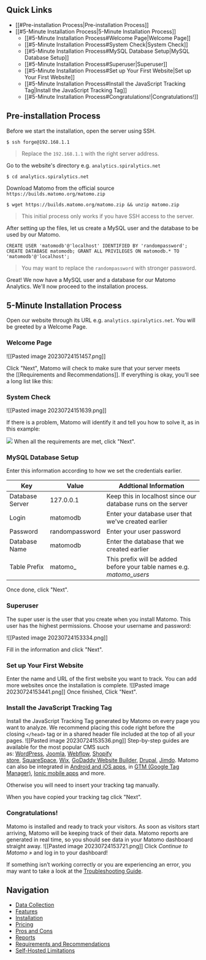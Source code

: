 ## Quick Links

- [[#Pre-installation Process|Pre-installation Process]]
- [[#5-Minute Installation Process|5-Minute Installation Process]]
  - [[#5-Minute Installation Process#Welcome Page|Welcome Page]]
  - [[#5-Minute Installation Process#System Check|System Check]]
  - [[#5-Minute Installation Process#MySQL Database Setup|MySQL Database Setup]]
  - [[#5-Minute Installation Process#Superuser|Superuser]]
  - [[#5-Minute Installation Process#Set up Your First Website|Set up Your First Website]]
  - [[#5-Minute Installation Process#Install the JavaScript Tracking Tag|Install the JavaScript Tracking Tag]]
  - [[#5-Minute Installation Process#Congratulations!|Congratulations!]]

## Pre-installation Process

Before we start the installation, open the server using SSH.

```
$ ssh forge@192.168.1.1
```

> Replace the `192.168.1.1` with the right server address.

Go to the website's directory e.g. `analytics.spiralytics.net`

```
$ cd analytics.spiralytics.net
```

Download Matomo from the official source `https://builds.matomo.org/matomo.zip`

```
$ wget https://builds.matomo.org/matomo.zip && unzip matomo.zip
```

> This initial process only works if you have SSH access to the server.

After setting up the files, let us create a MySQL user and the database to be used by our Matomo.

```
CREATE USER 'matomodb'@'localhost' IDENTIFIED BY 'randompassword';
CREATE DATABASE matomodb; GRANT ALL PRIVILEGES ON matomodb.* TO 'matomodb'@'localhost';
```

> You may want to replace the `randompassword` with stronger password.

Great! We now have a MySQL user and a database for our Matomo Analytics. We'll now proceed to the installation process.

## 5-Minute Installation Process

Open our website through its URL e.g. `analytics.spiralytics.net`. You will be greeted by a Welcome Page.

### Welcome Page

![[Pasted image 20230724151457.png]]

Click "Next", Matomo will check to make sure that your server meets the [[Requirements and Recommendations]]. If everything is okay, you’ll see a long list like this:

### System Check

![[Pasted image 20230724151639.png]]

If there is a problem, Matomo will identify it and tell you how to solve it, as in this example:

[![](https://m-img.org/spai/w_697+q_lossless+ret_img+to_webp/https://matomo.org/wp-content/uploads/2008/11/2b-check-tofix1.png)](https://matomo.org/wp-content/uploads/2008/11/2b-check-tofix1.png)
When all the requirements are met, click "Next".

### MySQL Database Setup

Enter this information according to how we set the credentials earlier.

| Key             | Value          | Addtional Information                                                 |
| --------------- | -------------- | --------------------------------------------------------------------- |
| Database Server | 127.0.0.1      | Keep this in localhost since our database runs on the server          |
| Login           | matomodb       | Enter your database user that we've created earlier                   |
| Password        | randompassword | Enter your user password                                              |
| Database Name   | matomodb       | Enter the database that we created earlier                            |
| Table Prefix    | matomo\_       | This prefix will be added before your table names e.g. _matomo_users_ |

Once done, click "Next".

### Superuser

The super user is the user that you create when you install Matomo. This user has the highest permissions. Choose your username and password:

![[Pasted image 20230724153334.png]]

Fill in the information and click "Next".

### Set up Your First Website

Enter the name and URL of the first website you want to track. You can add more websites once the installation is complete.
![[Pasted image 20230724153441.png]]
Once finished, Click "Next".

### Install the JavaScript Tracking Tag

Install the JavaScript Tracking Tag generated by Matomo on every page you want to analyze. We recommend placing this code right before the closing `</head>` tag or in a shared header file included at the top of all your pages.
![[Pasted image 20230724153536.png]]
Step-by-step guides are available for the most popular CMS such as: [WordPress](https://matomo.org/faq/new-to-piwik/how-do-i-install-the-matomo-tracking-code-on-wordpress/), [Joomla](https://matomo.org/faq/new-to-piwik/how-do-i-install-the-matomo-analytics-tracking-code-on-joomla/), [Webflow](https://matomo.org/faq/new-to-piwik/how-do-i-install-the-matomo-tracking-code-on-webflow/), [Shopify store](https://matomo.org/faq/new-to-piwik/how-do-i-install-the-matomo-tracking-code-on-my-shopify-store/), [SquareSpace](https://matomo.org/faq/new-to-piwik/how-do-i-integrate-matomo-with-squarespace-website/), [Wix](https://matomo.org/faq/new-to-piwik/how-do-i-install-the-matomo-analytics-tracking-code-on-wix/), [GoDaddy Website Builder](https://matomo.org/faq/new-to-piwik/how-do-i-install-the-matomo-tracking-code-on-my-godaddy-website-builder-pages/), [Drupal](https://matomo.org/faq/new-to-piwik/how-to-integrate-with-drupal/), [Jimdo](https://matomo.org/faq/new-to-piwik/how-do-i-install-matomo-analytics-tracking-code-in-a-jimdo-website/). Matomo can also be integrated in [Android and iOS apps](https://matomo.org/faq/new-to-piwik/app-analytics-with-matomo-for-android-based-devices-and-fire-tv-sticks/), in [GTM (Google Tag Manager)](https://matomo.org/faq/new-to-piwik/how-do-i-use-matomo-analytics-within-gtm-google-tag-manager/), [Ionic mobile apps](https://matomo.org/faq/new-to-piwik/faq_33772/) and more.

Otherwise you will need to insert your tracking tag manually.

When you have copied your tracking tag click "Next".

### Congratulations!

Matomo is installed and ready to track your visitors. As soon as visitors start arriving, Matomo will be keeping track of their data. Matomo reports are generated in real time, so you should see data in your Matomo dashboard straight away.
![[Pasted image 20230724153721.png]]
Click *Continue to Matomo »* and log in to your dashboard!

If something isn’t working correctly or you are experiencing an error, you may want to take a look at the [Troubleshooting Guide](https://matomo.org/faq/#troubleshooting).

## Navigation

- [Data Collection](Data%20Collection.md)
- [Features](Features.md)
- [Installation](Installation.md)
- [Pricing](Pricing.md)
- [Pros and Cons](Pros%20and%20Cons.md)
- [Reports](Reports.md)
- [Requirements and Recommendations](Requirements%20and%20Recommendations.md)
- [Self-Hosted Limitations](Self-Hosted%20Limitations.md)
